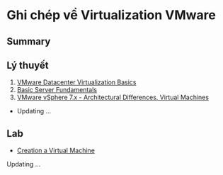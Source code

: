 <h1> Ghi chép về Virtualization VMware </h1>


<H2> Summary</h2>

## Lý thuyết
1. [VMware Datacenter Virtualization Basics](Docs/Basic/1-Basics.md)
2. [Basic Server Fundamentals](Docs/Basic/2-Basic-Server-Fundamentals.md)
3. [VMware vSphere 7.x - Architectural Differences, Virtual Machines](Docs/vSphere-7.x/Architectural-Differences&Virtual-Machines.md)

- Updating ...
## Lab

- [Creation a Virtual Machine](Lab/Creating-a-VM.md)

Updating ...
